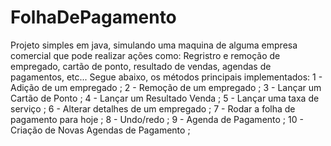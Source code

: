 # FolhaDePagamento
Projeto simples em java, simulando uma maquina de alguma empresa comercial que pode realizar ações como: Regristro e remoção de empregado, cartão de ponto, resultado de vendas, agendas de pagamentos, etc...
Segue abaixo, os métodos principais implementados:
1 - Adição de um empregado ;
2 - Remoção de um empregado ;
3 - Lançar um Cartão de Ponto ;
4 - Lançar um Resultado Venda ;
5 - Lançar uma taxa de serviço ;
6 - Alterar detalhes de um empregado ;
7 - Rodar a folha de pagamento para hoje ;
8 - Undo/redo ;
9 - Agenda de Pagamento ;
10 - Criação de Novas Agendas de Pagamento ;
